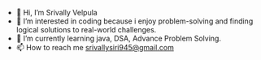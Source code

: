 - 👋 Hi, I’m Srivally Velpula
- 👀 I’m interested in coding because i enjoy problem-solving and finding logical solutions to real-world challenges.
- 🌱 I’m currently learning java, DSA, Advance Problem Solving.
- 📫 How to reach me srivallysiri945@gmail.com 

<!---
srivally-siri/srivally-siri is a ✨ special ✨ repository because its `README.md` (this file) appears on your GitHub profile.
You can click the Preview link to take a look at your changes.
--->
